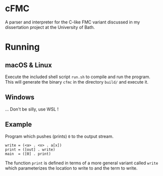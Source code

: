 # cFMC

A parser and interpreter for the C-like FMC variant discussed in my dissertation project at the University of Bath.

# Running

## macOS & Linux

Execute the included shell script `run.sh` to compile and run the program. This will generate the binary `cfmc` in the directory `build/` and execute it.

## Windows

... Don't be silly, use WSL !

## Example

Program which pushes (prints) `0` to the output stream. 

```
write = (<a> . <x> . a[x])
print = ([out] . write)
main  = ([0] . print)
```

The function `print` is defined in terms of a more general variant called `write` which parameterizes the location to write to and the term to write.
